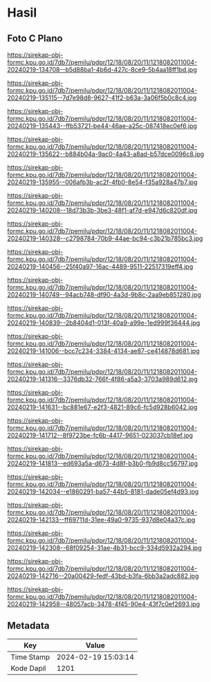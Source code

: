 # Hasil

## Foto C Plano

https://sirekap-obj-formc.kpu.go.id/7db7/pemilu/pdpr/12/18/08/20/11/1218082011004-20240219-134708--b5d88ba1-4b6d-427c-8ce9-5b4aa18ff1bd.jpg

https://sirekap-obj-formc.kpu.go.id/7db7/pemilu/pdpr/12/18/08/20/11/1218082011004-20240219-135115--7d7e98d8-9627-41f2-b63a-3a06f5b0c8c4.jpg

https://sirekap-obj-formc.kpu.go.id/7db7/pemilu/pdpr/12/18/08/20/11/1218082011004-20240219-135443--ffb53721-be44-46ae-a25c-087418ec0ef6.jpg

https://sirekap-obj-formc.kpu.go.id/7db7/pemilu/pdpr/12/18/08/20/11/1218082011004-20240219-135622--b884b04a-9ac0-4a43-a8ad-b57dce0096c8.jpg

https://sirekap-obj-formc.kpu.go.id/7db7/pemilu/pdpr/12/18/08/20/11/1218082011004-20240219-135955--006afb3b-ac2f-4fb0-8e54-f35a928a47b7.jpg

https://sirekap-obj-formc.kpu.go.id/7db7/pemilu/pdpr/12/18/08/20/11/1218082011004-20240219-140208--18d73b3b-3be3-48f1-af7d-e947d6c820df.jpg

https://sirekap-obj-formc.kpu.go.id/7db7/pemilu/pdpr/12/18/08/20/11/1218082011004-20240219-140328--c2798784-70b9-44ae-bc94-c3b21b785bc3.jpg

https://sirekap-obj-formc.kpu.go.id/7db7/pemilu/pdpr/12/18/08/20/11/1218082011004-20240219-140456--25f40a97-16ac-4489-9511-22517319eff4.jpg

https://sirekap-obj-formc.kpu.go.id/7db7/pemilu/pdpr/12/18/08/20/11/1218082011004-20240219-140749--94acb748-df90-4a3d-9b8c-2aa9eb851280.jpg

https://sirekap-obj-formc.kpu.go.id/7db7/pemilu/pdpr/12/18/08/20/11/1218082011004-20240219-140839--2b8404d1-013f-40a9-a99e-1ed999f36444.jpg

https://sirekap-obj-formc.kpu.go.id/7db7/pemilu/pdpr/12/18/08/20/11/1218082011004-20240219-141006--bcc7c234-3384-4134-ae87-ce414878d681.jpg

https://sirekap-obj-formc.kpu.go.id/7db7/pemilu/pdpr/12/18/08/20/11/1218082011004-20240219-141316--3376db32-766f-4f86-a5a3-3703a989d612.jpg

https://sirekap-obj-formc.kpu.go.id/7db7/pemilu/pdpr/12/18/08/20/11/1218082011004-20240219-141631--bc881e67-e2f3-4821-89c6-fc5d928b6042.jpg

https://sirekap-obj-formc.kpu.go.id/7db7/pemilu/pdpr/12/18/08/20/11/1218082011004-20240219-141712--8f9723be-fc6b-4417-9651-023037cb18ef.jpg

https://sirekap-obj-formc.kpu.go.id/7db7/pemilu/pdpr/12/18/08/20/11/1218082011004-20240219-141813--ed693a5a-d673-4d8f-b3b0-fb9d8cc56797.jpg

https://sirekap-obj-formc.kpu.go.id/7db7/pemilu/pdpr/12/18/08/20/11/1218082011004-20240219-142034--e1860291-ba57-44b5-8181-dade05ef4d93.jpg

https://sirekap-obj-formc.kpu.go.id/7db7/pemilu/pdpr/12/18/08/20/11/1218082011004-20240219-142133--ff69711d-31ee-49a0-9735-937d8e04a37c.jpg

https://sirekap-obj-formc.kpu.go.id/7db7/pemilu/pdpr/12/18/08/20/11/1218082011004-20240219-142308--68f09254-31ae-4b31-bcc9-334d5932a294.jpg

https://sirekap-obj-formc.kpu.go.id/7db7/pemilu/pdpr/12/18/08/20/11/1218082011004-20240219-142716--20a00429-fedf-43bd-b3fa-6bb3a2adc882.jpg

https://sirekap-obj-formc.kpu.go.id/7db7/pemilu/pdpr/12/18/08/20/11/1218082011004-20240219-142958--48057acb-3478-4f45-90e4-43f7c0ef2693.jpg


## Metadata

| Key        | Value               |
| ---------- | ------------------- |
| Time Stamp | 2024-02-19 15:03:14 |
| Kode Dapil | 1201                |



